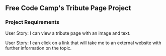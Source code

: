 ## Free Code Camp's Tribute Page Project
### Project Requirements
User Story: I can view a tribute page with an image and text.

User Story: I can click on a link that will take me to an external website with further information on the topic.
